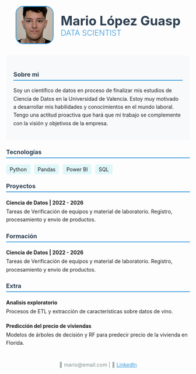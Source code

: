<!-- Header con nombre y título -->
<div style="display: flex; align-items: center; justify-content: center; margin-bottom: 30px; gap: 20px;">
  <!-- Imagen -->
  <img src="assets/fotocarnetmario.jfif" alt="Foto de Mario" style="width: 100px; height: 100px; border-radius: 20%; object-fit: cover; border: 2px solid #3498db;">
  
  <!-- Nombre y título -->
  <div style="text-align: left;">
    <h1 style="color: #2c3e50; font-size: 2.5em; margin: 0;">Mario López Guasp</h1>
    <h2 style="color: #3498db; font-weight: 300; margin: 0;">DATA SCIENTIST</h2>
  </div>
</div>



  <!-- Sección Objetivo -->
  <div style="background: #f8f9fa; padding: 20px; border-radius: 8px; margin-bottom: 20px;">
    <h3 style="color: #2c3e50; border-bottom: 2px solid #3498db; padding-bottom: 5px;">Sobre mi</h3>
    <p style="line-height: 1.6;">Soy un científico de datos en proceso de finalizar mis estudios de Ciencia de Datos en la Universidad de Valencia. Estoy muy motivado a desarrollar mis habilidades y conocimientos en el mundo laboral. Tengo una actitud proactiva que hará que mi trabajo se complemente con la visión y objetivos de la empresa.</p>
  </div>

  <!-- Sección Habilidades -->
  <div style="margin-bottom: 20px;">
    <h3 style="color: #2c3e50; border-bottom: 2px solid #3498db; padding-bottom: 5px;">Tecnologías</h3>
    <div style="display: flex; flex-wrap: wrap; gap: 10px;">
      <span style="background: #e0f7fa; padding: 5px 10px; border-radius: 4px;">Python</span>
      <span style="background: #e0f7fa; padding: 5px 10px; border-radius: 4px;">Pandas</span>
      <span style="background: #e0f7fa; padding: 5px 10px; border-radius: 4px;">Power BI</span>
      <span style="background: #e0f7fa; padding: 5px 10px; border-radius: 4px;">SQL</span>
      <!-- Añade más habilidades -->
    </div>
  </div>
  
  <!-- Sección Proyectos -->
  <div style="margin-bottom: 20px;">
    <h3 style="color: #2c3e50; border-bottom: 2px solid #3498db; padding-bottom: 5px;">Proyectos</h3>
    <div style="margin-bottom: 15px;">
      <h4 style="margin-bottom: 5px;">Ciencia de Datos | 2022 - 2026</h4>
      <p style="margin: 0; line-height: 1.6;">Tareas de Verificación de equipos y material de laboratorio. Registro, procesamiento y envío de productos.</p>
    </div>
    <!-- Añade más proyectos -->
  </div>
  
  <!-- Sección Formación -->
  <div style="margin-bottom: 20px;">
    <h3 style="color: #2c3e50; border-bottom: 2px solid #3498db; padding-bottom: 5px;">Formación</h3>
    <div style="margin-bottom: 15px;">
      <h4 style="margin-bottom: 5px;">Ciencia de Datos | 2022 - 2026</h4>
      <p style="margin: 0; line-height: 1.6;">Tareas de Verificación de equipos y material de laboratorio. Registro, procesamiento y envío de productos.</p>
    </div>
    <!-- Añade más experiencias -->
  </div>

   <!-- Sección Formación -->
  <div style="margin-bottom: 20px;">
    <h3 style="color: #2c3e50; border-bottom: 2px solid #3498db; padding-bottom: 5px;">Extra</h3>
    <div style="margin-bottom: 15px;">
      <h4 style="margin-bottom: 5px;">Analisis exploratorio</h4>
      <p style="margin: 0; line-height: 1.6;">Procesos de ETL y extracción de características sobre datos de vino.</p>
    </div>
    <div style="margin-bottom: 15px;">
      <h4 style="margin-bottom: 5px;">Predicción del precio de viviendas</h4>
      <p style="margin: 0; line-height: 1.6;">Modelos de árboles de decisión y RF para predecir precio de la vivienda en Florida.</p>
    </div>
    <!-- Añade más experiencias -->
  </div>
  
  <!-- Footer con contacto -->
  <div style="text-align: center; margin-top: 40px; color: #7f8c8d;">
    <p>📧 mario@email.com | 🔗 <a href="https://linkedin.com/in/tuperfil" style="color: #3498db;">LinkedIn</a></p>
  </div>

</div>
